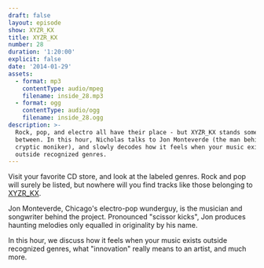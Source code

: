 ```yaml
---
draft: false
layout: episode
show: XYZR_KX
title: XYZR_KX
number: 28
duration: '1:20:00'
explicit: false
date: '2014-01-29'
assets:
  - format: mp3
    contentType: audio/mpeg
    filename: inside_28.mp3
  - format: ogg
    contentType: audio/ogg
    filename: inside_28.ogg
description: >-
  Rock, pop, and electro all have their place - but XYZR_KX stands somewhere in
  between. In this hour, Nicholas talks to Jon Monteverde (the man behind the
  cryptic moniker), and slowly decodes how it feels when your music exists
  outside recognized genres.
---
```

Visit your favorite CD store, and look at the labeled genres. Rock and pop will surely be listed, but nowhere will you find tracks like those belonging to [XYZR_KX](http://xyzrkx.com).

Jon Monteverde, Chicago's electro-pop wunderguy, is the musician and songwriter behind the project. Pronounced "scissor kicks", Jon produces haunting melodies only equalled in originality by his name.

In this hour, we discuss how it feels when your music exists outside recognized genres, what "innovation" really means to an artist, and much more.